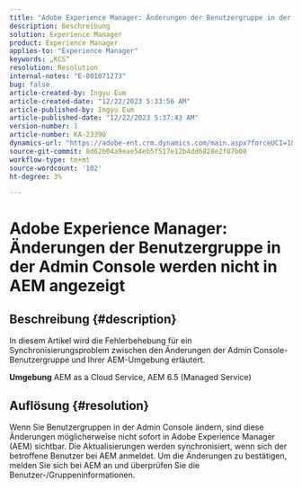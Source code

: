 ```yaml
---
title: "Adobe Experience Manager: Änderungen der Benutzergruppe in der Admin Console werden nicht in AEM angezeigt."
description: Beschreibung
solution: Experience Manager
product: Experience Manager
applies-to: "Experience Manager"
keywords: „KCS“
resolution: Resolution
internal-notes: "E-001071273"
bug: false
article-created-by: Ingyu Eum
article-created-date: "12/22/2023 5:33:56 AM"
article-published-by: Ingyu Eum
article-published-date: "12/22/2023 5:37:43 AM"
version-number: 1
article-number: KA-23390
dynamics-url: "https://adobe-ent.crm.dynamics.com/main.aspx?forceUCI=1&pagetype=entityrecord&etn=knowledgearticle&id=a74297b1-8ba0-ee11-be37-6045bd006a22"
source-git-commit: 8d62b04a9eae54eb5f517e12b4dd6828e2f87b08
workflow-type: tm+mt
source-wordcount: '102'
ht-degree: 3%

---
```


# Adobe Experience Manager: Änderungen der Benutzergruppe in der Admin Console werden nicht in AEM angezeigt

## Beschreibung {#description}


In diesem Artikel wird die Fehlerbehebung für ein Synchronisierungsproblem zwischen den Änderungen der Admin Console-Benutzergruppe und Ihrer AEM-Umgebung erläutert.

<b>Umgebung</b>
AEM as a Cloud Service, AEM 6.5 (Managed Service)


## Auflösung {#resolution}


Wenn Sie Benutzergruppen in der Admin Console ändern, sind diese Änderungen möglicherweise nicht sofort in Adobe Experience Manager (AEM) sichtbar. Die Aktualisierungen werden synchronisiert, wenn sich der betroffene Benutzer bei AEM anmeldet. Um die Änderungen zu bestätigen, melden Sie sich bei AEM an und überprüfen Sie die Benutzer-/Gruppeninformationen.
